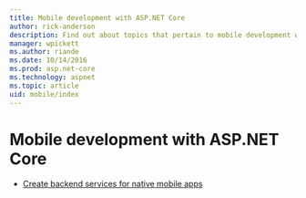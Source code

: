 ```yaml
---
title: Mobile development with ASP.NET Core
author: rick-anderson
description: Find out about topics that pertain to mobile development with ASP.NET Core.
manager: wpickett
ms.author: riande
ms.date: 10/14/2016
ms.prod: asp.net-core
ms.technology: aspnet
ms.topic: article
uid: mobile/index
---
```

# Mobile development with ASP.NET Core

*   [Create backend services for native mobile apps](native-mobile-backend.md)
